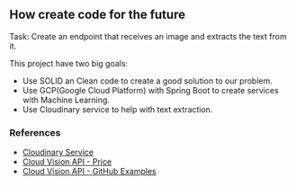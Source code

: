 ## How create code for the future

Task: Create an endpoint that receives an image and extracts the text from it.

This project have two big goals:

* Use SOLID an Clean code to create a good solution to our problem.
* Use GCP(Google Cloud Platform) with Spring Boot to create services with Machine Learning.
* Use Cloudinary service to help with text extraction.



### References

* [Cloudinary Service](https://cloudinary.com/invites/lpov9zyyucivvxsnalc5/tax5t3eafznxwitsghjy?t=default)
* [Cloud Vision API - Price](https://cloud.google.com/vision/pricing#prices)
* [Cloud Vision API - GitHub Examples](https://github.com/googleapis/java-vision/)
